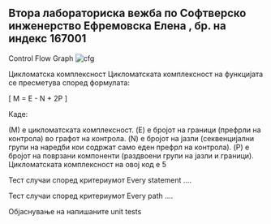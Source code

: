 Втора лабораториска вежба по Софтверско инженерство
Ефремовска Елена , бр. на индекс 167001
-------------------------------------------------------------------
Control Flow Graph
![cfg](https://github.com/elenaefremovskainf/SI_2024_lab2_167001/assets/166954400/dee234f4-4f9f-4f28-a7c8-07cb93e0bcf6)


Цикломатска комплексност
Цикломатската комплексност на функцијата се пресметува според формулата:

[ M = E - N + 2P ]

Каде:

(M) е цикломатската комплексност.
(E) е бројот на граници (префрли на контрола) во графот на контрола.
(N) е бројот на јазли (секвенцијални групи на наредби кои содржат само еден префрл на контрола).
(P) е бројот на поврзани компоненти (раздвоени групи на јазли и граници).
Цикломатската комплексност на овој код е 5


Тест случаи според критериумот Every statement
....

Тест случаи според критериумот Every path
....

Објаснување на напишаните unit tests
